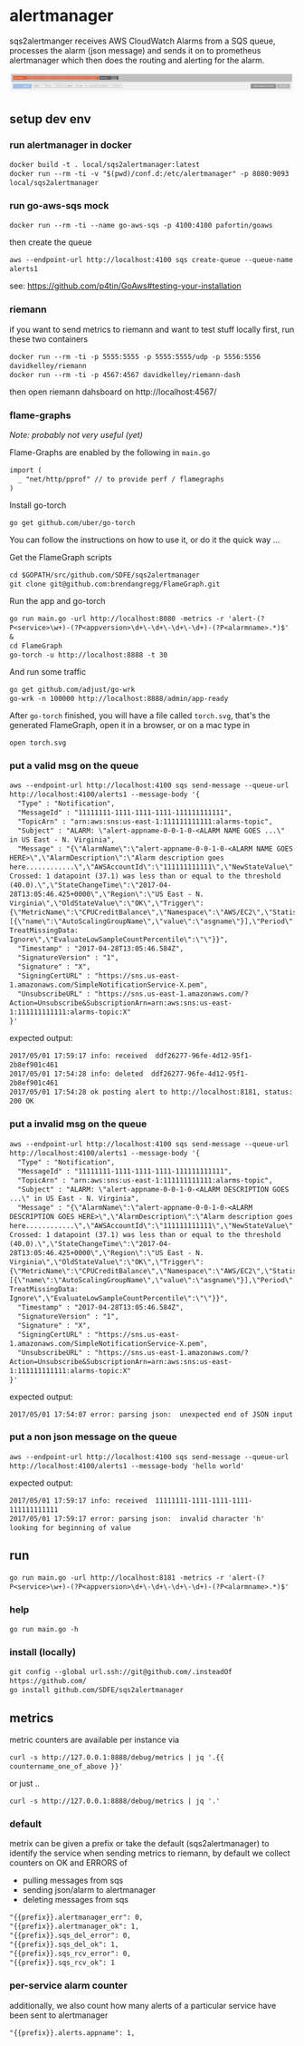 # alertmanager

sqs2alertmanger receives AWS CloudWatch Alarms from a SQS queue, processes the alarm (json message) and sends it on to prometheus alertmanager which then does
the routing and alerting for the alarm.

![example_alert.png](example_alert.png)

## setup dev env

### run alertmanager in docker

```
docker build -t . local/sqs2alertmanager:latest
docker run --rm -ti -v "$(pwd)/conf.d:/etc/alertmanager" -p 8080:9093 local/sqs2alertmanager
```
### run go-aws-sqs mock

```
docker run --rm -ti --name go-aws-sqs -p 4100:4100 pafortin/goaws
```

then create the queue

```
aws --endpoint-url http://localhost:4100 sqs create-queue --queue-name alerts1
```

see: https://github.com/p4tin/GoAws#testing-your-installation

### riemann

if you want to send metrics to riemann and want to test stuff locally first, run these two containers

```
docker run --rm -ti -p 5555:5555 -p 5555:5555/udp -p 5556:5556 davidkelley/riemann
docker run --rm -ti -p 4567:4567 davidkelley/riemann-dash
```

then open riemann dahsboard on http://localhost:4567/

### flame-graphs

*Note: probably not very useful (yet)*

Flame-Graphs are enabled by the following in ```main.go```
```
import (
  _ "net/http/pprof" // to provide perf / flamegraphs
)
```

Install go-torch
```
go get github.com/uber/go-torch
```

You can follow the instructions on how to use it, or do it the quick way ...

Get the FlameGraph scripts
```
cd $GOPATH/src/github.com/SDFE/sqs2alertmanager
git clone git@github.com:brendangregg/FlameGraph.git
```

Run the app and go-torch
```
go run main.go -url http://localhost:8080 -metrics -r 'alert-(?P<service>\w+)-(?P<appversion>\d+\-\d+\-\d+\-\d+)-(?P<alarmname>.*)$' &
cd FlameGraph
go-torch -u http://localhost:8888 -t 30
```

And run some traffic
```
go get github.com/adjust/go-wrk
go-wrk -n 100000 http://localhost:8888/admin/app-ready
```

After ```go-torch``` finished, you will have a file called ```torch.svg```, that's the generated FlameGraph, open it in a browser, or on a mac type in

```
open torch.svg
```

### put a valid msg on the queue

```
aws --endpoint-url http://localhost:4100 sqs send-message --queue-url http://localhost:4100/alerts1 --message-body '{
  "Type" : "Notification",
  "MessageId" : "11111111-1111-1111-1111-111111111111",
  "TopicArn" : "arn:aws:sns:us-east-1:111111111111:alarms-topic",
  "Subject" : "ALARM: \"alert-appname-0-0-1-0-<ALARM NAME GOES ...\" in US East - N. Virginia",
  "Message" : "{\"AlarmName\":\"alert-appname-0-0-1-0-<ALARM NAME GOES HERE>\",\"AlarmDescription\":\"Alarm description goes here............\",\"AWSAccountId\":\"111111111111\",\"NewStateValue\":\"ALARM\",\"NewStateReason\":\"Threshold Crossed: 1 datapoint (37.1) was less than or equal to the threshold (40.0).\",\"StateChangeTime\":\"2017-04-28T13:05:46.425+0000\",\"Region\":\"US East - N. Virginia\",\"OldStateValue\":\"OK\",\"Trigger\":{\"MetricName\":\"CPUCreditBalance\",\"Namespace\":\"AWS/EC2\",\"StatisticType\":\"Statistic\",\"Statistic\":\"SUM\",\"Unit\":null,\"Dimensions\":[{\"name\":\"AutoScalingGroupName\",\"value\":\"asgname\"}],\"Period\":60,\"EvaluationPeriods\":1,\"ComparisonOperator\":\"LessThanOrEqualToThreshold\",\"Threshold\":40.0,\"TreatMissingData\":\"- TreatMissingData: Ignore\",\"EvaluateLowSampleCountPercentile\":\"\"}}",
  "Timestamp" : "2017-04-28T13:05:46.584Z",
  "SignatureVersion" : "1",
  "Signature" : "X",
  "SigningCertURL" : "https://sns.us-east-1.amazonaws.com/SimpleNotificationService-X.pem",
  "UnsubscribeURL" : "https://sns.us-east-1.amazonaws.com/?Action=Unsubscribe&SubscriptionArn=arn:aws:sns:us-east-1:111111111111:alarms-topic:X"
}'
```

expected output:

```
2017/05/01 17:59:17 info: received  ddf26277-96fe-4d12-95f1-2b8ef901c461
2017/05/01 17:54:28 info: deleted  ddf26277-96fe-4d12-95f1-2b8ef901c461
2017/05/01 17:54:28 ok posting alert to http://localhost:8181, status: 200 OK
```

### put a invalid msg on the queue

```
aws --endpoint-url http://localhost:4100 sqs send-message --queue-url http://localhost:4100/alerts1 --message-body '{
  "Type" : "Notification",
  "MessageId" : "11111111-1111-1111-1111-111111111111",
  "TopicArn" : "arn:aws:sns:us-east-1:111111111111:alarms-topic",
  "Subject" : "ALARM: \"alert-appname-0-0-1-0-<ALARM DESCRIPTION GOES ...\" in US East - N. Virginia",
  "Message" : "{\"AlarmName\":\"alert-appname-0-0-1-0-<ALARM DESCRIPTION GOES HERE>\",\"AlarmDescription\":\"Alarm description goes here............\",\"AWSAccountId\":\"111111111111\",\"NewStateValue\":\"ALARM\",\"NewStateReason\":\"Threshold Crossed: 1 datapoint (37.1) was less than or equal to the threshold (40.0).\",\"StateChangeTime\":\"2017-04-28T13:05:46.425+0000\",\"Region\":\"US East - N. Virginia\",\"OldStateValue\":\"OK\",\"Trigger\":{\"MetricName\":\"CPUCreditBalance\",\"Namespace\":\"AWS/EC2\",\"StatisticType\":\"Statistic\",\"Statistic\":\"SUM\",\"Unit\":null,\"Dimensions\":[{\"name\":\"AutoScalingGroupName\",\"value\":\"asgname\"}],\"Period\":60,\"EvaluationPeriods\":1,\"ComparisonOperator\":\"LessThanOrEqualToThreshold\",\"Threshold\":40.0,\"TreatMissingData\":\"- TreatMissingData: Ignore\",\"EvaluateLowSampleCountPercentile\":\"\"}}",
  "Timestamp" : "2017-04-28T13:05:46.584Z",
  "SignatureVersion" : "1",
  "Signature" : "X",
  "SigningCertURL" : "https://sns.us-east-1.amazonaws.com/SimpleNotificationService-X.pem",
  "UnsubscribeURL" : "https://sns.us-east-1.amazonaws.com/?Action=Unsubscribe&SubscriptionArn=arn:aws:sns:us-east-1:111111111111:alarms-topic:X"
}'
```

expected output:

```
2017/05/01 17:54:07 error: parsing json:  unexpected end of JSON input
```

### put a non json message on the queue

```
aws --endpoint-url http://localhost:4100 sqs send-message --queue-url http://localhost:4100/alerts1 --message-body 'hello world'
```

expected output:

```
2017/05/01 17:59:17 info: received  11111111-1111-1111-1111-111111111111
2017/05/01 17:59:17 error: parsing json:  invalid character 'h' looking for beginning of value
```

## run

```
go run main.go -url http://localhost:8181 -metrics -r 'alert-(?P<service>\w+)-(?P<appversion>\d+\-\d+\-\d+\-\d+)-(?P<alarmname>.*)$'
```

### help

```
go run main.go -h
```

### install (locally)

```
git config --global url.ssh://git@github.com/.insteadOf https://github.com/
go install github.com/SDFE/sqs2alertmanager
```

## metrics

metric counters are available per instance via

```
curl -s http://127.0.0.1:8888/debug/metrics | jq '.{{ countername_one_of_above }}'
```

or just ..

```
curl -s http://127.0.0.1:8888/debug/metrics | jq '.'
```

### default

metrix can be given a prefix or take the default (sqs2alertmanager) to identify the service when sending metrics to riemann, by default we collect counters on OK and ERRORS of
- pulling messages from sqs
- sending json/alarm to alertmanager
- deleting messages from sqs

```
"{{prefix}}.alertmanager_err": 0,
"{{prefix}}.alertmanager_ok": 1,
"{{prefix}}.sqs_del_error": 0,
"{{prefix}}.sqs_del_ok": 1,
"{{prefix}}.sqs_rcv_error": 0,
"{{prefix}}.sqs_rcv_ok": 1
```

### per-service alarm counter

additionally, we also count how many alerts of a particular service have been sent to alertmanager

```
"{{prefix}}.alerts.appname": 1,
```

